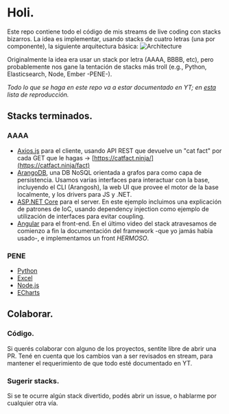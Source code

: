 # Holi.

Este repo contiene todo el código de mis streams de live coding con stacks bizarros.
La idea es implementar, usando stacks de cuatro letras (una por componente), la siguiente arquitectura básica:
![Architecture](https://github.com/MarianoVilla/AToZChallenge/assets/44660612/9ac662ec-33d1-45da-b2db-73a13d1c1b27)

Originalmente la idea era usar un stack por letra (AAAA, BBBB, etc), pero probablemente nos gane la tentación de stacks más troll (e.g., Python, Elasticsearch, Node, Ember -PENE-).

*Todo lo que se haga en este repo va a estar documentado en YT; en [esta](https://www.youtube.com/playlist?list=PL6ZpaevWeaf95AXzBKY-w_SqJ_R5wQFiQ) lista de reproducción.*

## Stacks terminados.

### AAAA

- [Axios.js](https://axios-http.com/) para el cliente, usando API REST que devuelve un "cat fact" por cada GET que le hagas -> [https://catfact.ninja/](https://catfact.ninja/fact)
- [ArangoDB](https://arangodb.com/), una DB NoSQL orientada a grafos para como capa de persistencia. Usamos varias interfaces para interactuar con la base, incluyendo el CLI (Arangosh), la web UI que provee el motor de la base localmente, y los drivers para JS y .NET.
- [ASP.NET Core](https://learn.microsoft.com/en-us/aspnet/core/?view=aspnetcore-8.0) para el server. En este ejemplo incluimos una explicación de patrones de IoC, usando dependency injection como ejemplo de utilización de interfaces para evitar coupling.
- [Angular](https://angular.dev/) para el front-end. En el último video del stack atravesamos de comienzo a fin la documentación del framework -que yo jamás había usado-, e implementamos un front *HERMOSO*.

### PENE

- [Python](https://www.python.org/)
- [Excel](https://youtu.be/dQw4w9WgXcQ)
- [Node.js](https://nodejs.org/en)
- [ECharts](https://echarts.apache.org/en/index.html)


## Colaborar.

### Código.
Si querés colaborar con alguno de los proyectos, sentite libre de abrir una PR. Tené en cuenta que los cambios van a ser revisados en stream, para mantener el requerimiento de que todo esté documentado en YT.

### Sugerir stacks.
Si se te ocurre algún stack divertido, podés abrir un issue, o hablarme por cualquier otra vía.



